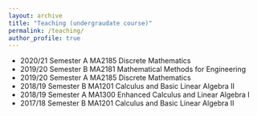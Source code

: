 ```yaml
---
layout: archive
title: "Teaching (undergraudate course)"
permalink: /teaching/
author_profile: true
---
```


* 2020/21 Semester A MA2185 Discrete Mathematics
* 2019/20 Semester B MA2181 Mathematical Methods for Engineering
* 2019/20 Semester A MA2185 Discrete Mathematics
* 2018/19 Semester B MA1201 Calculus and Basic Linear Algebra II
* 2018/19 Semester A MA1300 Enhanced Calculus and Linear Algebra I
* 2017/18 Semester B MA1201 Calculus and Basic Linear Algebra II
